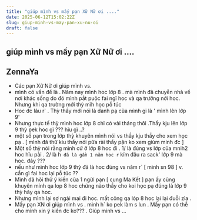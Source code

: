 ```yaml
---
title: "giúp mình vs mấy pạn Xữ Nữ ơi ...."
date: 2025-06-12T15:02:22Z
slug: giup-minh-vs-may-pan-xu-nu-oi
draft: false
---
```


## giúp mình vs mấy pạn Xữ Nữ ơi ....

## ZennaYa

- Các pạn Xữ Nữ ơi giúp mình vs.
- mình có vấn đề là . Năm nay mình hoc lớp 8 . mà mình đã chuyễn nhà về nơi khác sống do đó mình pắt puộc fai ngĩ hoc và qa trường nới hoc. Nhưng khi qa trường mới thỳ mìh học pỗ túc
- Hoc đc lâu r` . Thỳ thầy mới nói là danh pạ cũa mình gi là ' mình lên lớp 9'
- Nhưng thực tế thỳ mình hoc lớp 8 chỉ có vài tháng thôi .Thầy kju lên lớp 9 thỳ pek hoc gì ??? hĩu gì ..?
- một số pạn trong lớp thỳ khuyên mình nói vs thầy kju thầy cho xem học pạ . [ mình đã thữ kiu thầy nói pữa rài thầy pận ko xem giùm minh đc ]
- Một số thỳ nói rằng mình cứ ỡ lớp 8 hoc đi . 1/ là đúng vs lớp cũa mnih2 hoc hĩu pài . 2/ là h` đã là gần 1 năm hoc r` kím đâu ra sack' lớp 9 mà hoc. đây ???
- nếu như mình hoc lớp 9 thỳ đã là hoc đúng vs năm r` [ mình sn 98 ] v. cần gì fai hoc lại pỗ túc ??
- Mình đã hõi thữ ý kiến cũa 1 ngừi pạn [ cung Ma Kết ] pạn ấy cũng khuyên mỉnh qa lop 8 hoc chừng nào thầy cho koi học pạ đúng là lớp 9 thỳ hãy qa hoc.
- Nhưng mình lại sợ ngài mai đi hoc. mất công qa lóp 8 hoc lại lại đuỗi zìa . 
- Mấy pạn XN ơi giúp mình vs . mình h` ko pek làm s lun . Mấy pạn có thễ cho mình xin ý kiến đc ko??? . Giúp mình vs ...